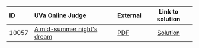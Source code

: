 | ID | UVa Online Judge | External | Link to solution |
|:---|:---|:---|:---:|
| 10057 | [A mid-summer night's dream](https://onlinejudge.org/index.php?option=com_onlinejudge&Itemid=8&category=12&page=show_problem&problem=998) | [PDF](https://onlinejudge.org/external/100/10057.pdf) | [Solution](https://github.com/versenyi98/uva-solutions/tree/main/solutions/10057%20-%20A%20mid-summer%20night%27s%20dream)|
